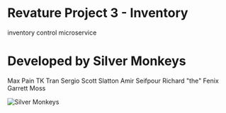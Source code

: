 # Revature Project 3 - Inventory
inventory control microservice



# Developed by Silver Monkeys
Max Pain
TK Tran
Sergio
Scott Slatton
Amir Seifpour
Richard "the" Fenix
Garrett Moss

![Silver Monkeys](https://images.fineartamerica.com/images-medium-large-5/2-portrait-tikka-hun.jpg)

